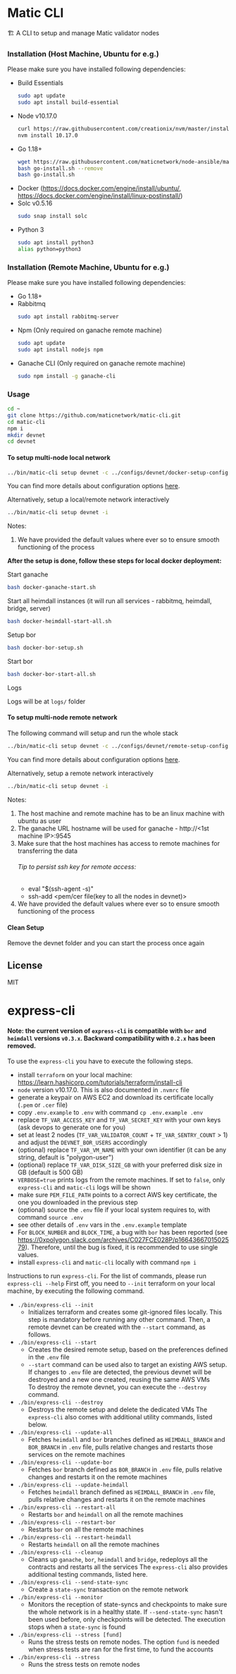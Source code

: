 # Matic CLI

🏗 A CLI to setup and manage Matic validator nodes

### Installation (Host Machine, Ubuntu for e.g.)

Please make sure you have installed following dependencies:

* Build Essentials
    ```bash
    sudo apt update
    sudo apt install build-essential
    ```
* Node v10.17.0
    ```bash
    curl https://raw.githubusercontent.com/creationix/nvm/master/install.sh | bash
    nvm install 10.17.0
    ```
* Go 1.18+
    ```bash
    wget https://raw.githubusercontent.com/maticnetwork/node-ansible/master/go-install.sh
    bash go-install.sh --remove
    bash go-install.sh
    ```
* Docker (https://docs.docker.com/engine/install/ubuntu/, https://docs.docker.com/engine/install/linux-postinstall/)
* Solc v0.5.16
    ```bash
    sudo snap install solc
    ```
* Python 3
    ```bash
    sudo apt install python3
    alias python=python3
    ```

### Installation (Remote Machine, Ubuntu for e.g.)

Please make sure you have installed following dependencies:

* Go 1.18+
* Rabbitmq
    ```bash
    sudo apt install rabbitmq-server
    ```
* Npm (Only required on ganache remote machine)
    ```bash
    sudo apt update
    sudo apt install nodejs npm
    ```
* Ganache CLI (Only required on ganache remote machine)
    ```bash
    sudo npm install -g ganache-cli
    ```

### Usage

```bash
cd ~
git clone https://github.com/maticnetwork/matic-cli.git
cd matic-cli
npm i
mkdir devnet
cd devnet
```

#### To setup multi-node local network

```bash
../bin/matic-cli setup devnet -c ../configs/devnet/docker-setup-config.yaml
```

You can find more details about configuration options [here](configs/README.md).

Alternatively, setup a local/remote network interactively

```bash
../bin/matic-cli setup devnet -i
```

Notes:
1. We have provided the default values where ever so to ensure smooth functioning of the process

**After the setup is done, follow these steps for local docker deployment:**

Start ganache
```bash
bash docker-ganache-start.sh
```

Start all heimdall instances (it will run all services - rabbitmq, heimdall, bridge, server)
```bash
bash docker-heimdall-start-all.sh
```

Setup bor
```bash
bash docker-bor-setup.sh
```

Start bor
```bash
bash docker-bor-start-all.sh
```

Logs

Logs will be at `logs/` folder


#### To setup multi-node remote network

The following command will setup and run the whole stack  

```bash
../bin/matic-cli setup devnet -c ../configs/devnet/remote-setup-config.yaml
```

You can find more details about configuration options [here](configs/README.md).

Alternatively, setup a remote network interactively

```bash
../bin/matic-cli setup devnet -i
```

Notes:
1. The host machine and remote machine has to be an linux machine with ubuntu as user
2. The ganache URL hostname will be used for ganache - http://<1st machine IP>:9545
3. Make sure that the host machines has access to remote machines for transferring the data
    ###### Tip to persist ssh key for remote access: 
    - eval "$(ssh-agent -s)"
    - ssh-add <pem/cer file(key to all the nodes in devnet)>
4. We have provided the default values where ever so to ensure smooth functioning of the process

#### Clean Setup

Remove the devnet folder and you can start the process once again

## License

MIT



# express-cli 
#### Note: the current version of `express-cli` is compatible with `bor` and `heimdall` versions `v0.3.x`. Backward compatibility with `0.2.x` has been removed.

To use the `express-cli` you have to execute the following steps.
- install `terraform` on your local machine: https://learn.hashicorp.com/tutorials/terraform/install-cli
- `node` version v10.17.0. This is also documented in `.nvmrc` file
- generate a keypair on AWS EC2 and download its certificate locally (`.pem` or `.cer` file)
- copy `.env.example` to `.env` with command `cp .env.example .env`
- replace `TF_VAR_ACCESS_KEY` and `TF_VAR_SECRET_KEY` with your own keys (ask devops to generate one for you)
- set at least 2 nodes (`TF_VAR_VALIDATOR_COUNT` + `TF_VAR_SENTRY_COUNT` > 1) and adjust the `DEVNET_BOR_USERS` accordingly 
- (optional) replace `TF_VAR_VM_NAME` with your own identifier (it can be any string, default is "polygon-user")
- (optional) replace `TF_VAR_DISK_SIZE_GB` with your preferred disk size in GB (default is 500 GB)
- `VERBOSE=true` prints logs from the remote machines. If set to `false`, only `express-cli` and `matic-cli` logs will be shown
- make sure `PEM_FILE_PATH` points to a correct AWS key certificate, the one you downloaded in the previous step
- (optional) source the `.env` file if your local system requires to, with command `source .env`  
- see other details of `.env` vars in the `.env.example` template
- For `BLOCK_NUMBER` and `BLOCK_TIME`, a bug with `bor` has been reported (see https://0xpolygon.slack.com/archives/C027FCE028P/p1664366701502579). Therefore, until the bug is fixed, it is recommended to use single values. 
- install `express-cli` and `matic-cli` locally with command `npm i`

Instructions to run `express-cli`.
For the list of commands, please run `express-cli --help`
First off, you need to `--init` terraform on your local machine, by executing the following command.
- `./bin/express-cli --init`
  - Initializes terraform and creates some git-ignored files locally. This step is mandatory before running any other command.
Then, a remote devnet can be created with the `--start` command, as follows.
- `./bin/express-cli --start` 
  - Creates the desired remote setup, based on the preferences defined in the `.env` file
  - `--start` command can be used also to target an existing AWS setup. If changes to `.env` file are detected, the previous devnet will be destroyed and a new one created, reusing the same AWS VMs  
To destroy the remote devnet, you can execute the `--destroy` command.
- `./bin/express-cli --destroy`
  - Destroys the remote setup and delete the dedicated VMs
The `express-cli` also comes with additional utility commands, listed below.
- `./bin/express-cli --update-all`
  - Fetches `heimdall` and `bor` branches defined as `HEIMDALL_BRANCH` and `BOR_BRANCH` in `.env` file, pulls relative changes and restarts those services on the remote machines
- `./bin/express-cli --update-bor`
  - Fetches `bor` branch defined as `BOR_BRANCH` in `.env` file, pulls relative changes and restarts it on the remote machines
- `./bin/express-cli --update-heimdall`
  - Fetches `heimdall` branch defined as `HEIMDALL_BRANCH` in `.env` file, pulls relative changes and restarts it on the remote machines
- `./bin/express-cli --restart-all`
  - Restarts `bor` and `heimdall` on all the remote machines
- `./bin/express-cli --restart-bor`
  - Restarts `bor` on all the remote machines
- `./bin/express-cli --restart-heimdall`
  - Restarts `heimdall` on all the remote machines
- `./bin/express-cli --cleanup`
  - Cleans up `ganache`, `bor`, `heimdall` and `bridge`, redeploys all the contracts and restarts all the services
The `express-cli` also provides additional testing commands, listed here.
- `./bin/express-cli --send-state-sync`
  - Create a `state-sync` transaction on the remote network 
- `./bin/express-cli --monitor`
  - Monitors the reception of state-syncs and checkpoints to make sure the whole network is in a healthy state. If `--send-state-sync` hasn't been used before, only checkpoints will be detected. The execution stops when a `state-sync` is found
- `./bin/express-cli --stress [fund]`
  - Runs the stress tests on remote nodes. The option `fund` is needed when stress tests are ran for the first time, to fund the accounts 
- `./bin/express-cli --stress`
  - Runs the stress tests on remote nodes
